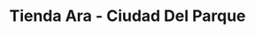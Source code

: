 ---
title: "Tienda Ara - Ciudad Del Parque"
url: /soledad/tienda-ara-ciudad-del-parque/
shop: Supermarkt
---